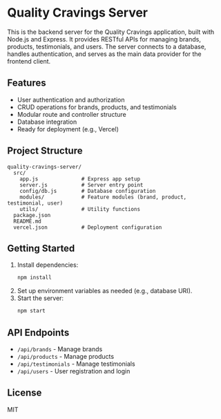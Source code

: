 # Quality Cravings Server

This is the backend server for the Quality Cravings application, built with Node.js and Express. It provides RESTful APIs for managing brands, products, testimonials, and users. The server connects to a database, handles authentication, and serves as the main data provider for the frontend client.

## Features

- User authentication and authorization
- CRUD operations for brands, products, and testimonials
- Modular route and controller structure
- Database integration
- Ready for deployment (e.g., Vercel)

## Project Structure

```
quality-cravings-server/
  src/
    app.js              # Express app setup
    server.js           # Server entry point
    config/db.js        # Database configuration
    modules/            # Feature modules (brand, product, testimonial, user)
    utils/              # Utility functions
  package.json
  README.md
  vercel.json           # Deployment configuration
```

## Getting Started

1. Install dependencies:
   ```bash
   npm install
   ```
2. Set up environment variables as needed (e.g., database URI).
3. Start the server:
   ```bash
   npm start
   ```

## API Endpoints

- `/api/brands` - Manage brands
- `/api/products` - Manage products
- `/api/testimonials` - Manage testimonials
- `/api/users` - User registration and login

## License

MIT
